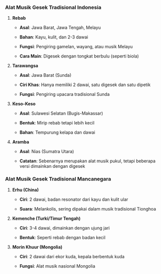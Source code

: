 ### **Alat Musik Gesek Tradisional Indonesia**

1. **Rebab**
    
    - **Asal**: Jawa Barat, Jawa Tengah, Melayu
        
    - **Bahan**: Kayu, kulit, dan 2-3 dawai
        
    - **Fungsi**: Pengiring gamelan, wayang, atau musik Melayu
        
    - **Cara Main**: Digesek dengan tongkat berbulu (seperti biola)
        
2. **Tarawangsa**
    
    - **Asal**: Jawa Barat (Sunda)
        
    - **Ciri Khas**: Hanya memiliki 2 dawai, satu digesek dan satu dipetik
        
    - **Fungsi**: Pengiring upacara tradisional Sunda
        
3. **Keso-Keso**
    
    - **Asal**: Sulawesi Selatan (Bugis-Makassar)
        
    - **Bentuk**: Mirip rebab tetapi lebih kecil
        
    - **Bahan**: Tempurung kelapa dan dawai
        
4. **Aramba**
    
    - **Asal**: Nias (Sumatra Utara)
        
    - **Catatan**: Sebenarnya merupakan alat musik pukul, tetapi beberapa versi dimainkan dengan digesek
        

### **Alat Musik Gesek Tradisional Mancanegara**

1. **Erhu (China)**
    
    - **Ciri**: 2 dawai, badan resonator dari kayu dan kulit ular
        
    - **Suara**: Melankolis, sering dipakai dalam musik tradisional Tionghoa
        
2. **Kemenche (Turki/Timur Tengah)**
    
    - **Ciri**: 3-4 dawai, dimainkan dengan ujung jari
        
    - **Bentuk**: Seperti rebab dengan badan kecil
        
3. **Morin Khuur (Mongolia)**
    
    - **Ciri**: 2 dawai dari ekor kuda, kepala berbentuk kuda
        
    - **Fungsi**: Alat musik nasional Mongolia